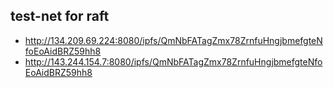 ## test-net for raft

- http://134.209.69.224:8080/ipfs/QmNbFATagZmx78ZrnfuHngjbmefgteNfoEoAidBRZ59hh8
- http://143.244.154.7:8080/ipfs/QmNbFATagZmx78ZrnfuHngjbmefgteNfoEoAidBRZ59hh8



